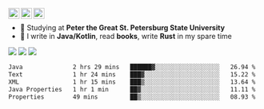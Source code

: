 [<img align="left" alt="Igr1x | Gmail" width="22px" src="https://cdn.simpleicons.org/gmail/black/white" />](mailto:iv05012003@gmail.com)
[<img align="left" alt="Igr1x | LinkedIn" width="22px" src="https://cdn.simpleicons.org/linkedin/black/white" />](https://www.linkedin.com/in/igor-varnavskii-9a380432a/)
[<img align="left" alt="Igr1x | Telegram" width="22px" src="https://cdn.simpleicons.org/telegram/black/white" />](https://t.me/Igr1x)
<br/>

- 📒 Studying at **Peter the Great St. Petersburg State University**
- 👾 I write in **Java/Kotlin**, read **books**, write **Rust** in my spare time

![](http://github-profile-summary-cards.vercel.app/api/cards/most-commit-language?username=Igr1x&theme=github) ![](http://github-profile-summary-cards.vercel.app/api/cards/stats?username=Igr1x&theme=github)
![](http://github-profile-summary-cards.vercel.app/api/cards/profile-details?username=Igr1x&theme=github)

 <!--START_SECTION:waka-->

```txt
Java              2 hrs 29 mins   ██████▓░░░░░░░░░░░░░░░░░░   26.94 %
Text              1 hr 24 mins    ███▓░░░░░░░░░░░░░░░░░░░░░   15.22 %
XML               1 hr 15 mins    ███▒░░░░░░░░░░░░░░░░░░░░░   13.64 %
Java Properties   1 hr 1 min      ██▓░░░░░░░░░░░░░░░░░░░░░░   11.11 %
Properties        49 mins         ██▒░░░░░░░░░░░░░░░░░░░░░░   08.93 %
```

<!--END_SECTION:waka-->

